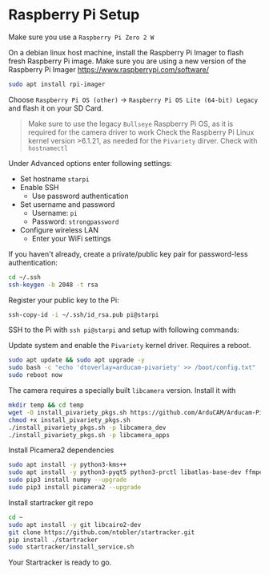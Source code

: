 # Raspberry Pi Setup

Make sure you use a `Raspberry Pi Zero 2 W`

On a debian linux host machine, install the Raspberry Pi Imager to flash fresh Raspberry Pi image.
Make sure you are using a new version of the Raspberry Pi Imager https://www.raspberrypi.com/software/
``` bash
sudo apt install rpi-imager
```

Choose `Raspberry Pi OS (other)` -> `Raspberry Pi OS Lite (64-bit) Legacy` and flash it on your SD Card.
> Make sure to use the legacy `Bullseye` Raspberry Pi OS, as it is required for the camera driver to work
  Check the Raspberry Pi Linux kernel version >6.1.21, as needed for the `Pivariety` dirver.
  Check with `hostnamectl`

Under Advanced options enter following settings:
- Set hostname `starpi`
- Enable SSH
  - Use password authentication
- Set username and password
  - Username: `pi`
  - Password: `strongpassword`
- Configure wireless LAN
  - Enter your WiFi settings


If you haven't already, create a private/public key pair for password-less authentication:
``` bash
cd ~/.ssh
ssh-keygen -b 2048 -t rsa
```
Register your public key to the Pi:
``` bash
ssh-copy-id -i ~/.ssh/id_rsa.pub pi@starpi
```

SSH to the Pi with `ssh pi@starpi` and setup with following commands:

Update system and enable the `Pivariety` kernel driver. Requires a reboot.
```bash
sudo apt update && sudo apt upgrade -y
sudo bash -c "echo 'dtoverlay=arducam-pivariety' >> /boot/config.txt"
sudo reboot now
```

The camera requires a specially built `libcamera` version. Install it with
``` bash
mkdir temp && cd temp
wget -O install_pivariety_pkgs.sh https://github.com/ArduCAM/Arducam-Pivariety-V4L2-Driver/releases/download/install_script/install_pivariety_pkgs.sh
chmod +x install_pivariety_pkgs.sh
./install_pivariety_pkgs.sh -p libcamera_dev
./install_pivariety_pkgs.sh -p libcamera_apps
```

Install Picamera2 dependencies
``` bash
sudo apt install -y python3-kms++
sudo apt install -y python3-pyqt5 python3-prctl libatlas-base-dev ffmpeg python3-pip
sudo pip3 install numpy --upgrade
sudo pip3 install picamera2 --upgrade
```

Install startracker git repo
``` bash
cd ~
sudo apt install -y git libcairo2-dev
git clone https://github.com/ntobler/startracker.git
pip install ./startracker
sudo startracker/install_service.sh
```
Your Startracker is ready to go.

